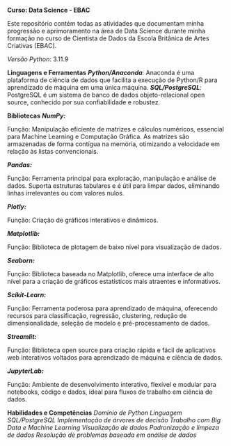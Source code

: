 **Curso: Data Science - EBAC**

Este repositório contém todas as atividades que documentam minha progressão e aprimoramento na área de Data Science durante minha formação no curso de Cientista de Dados da Escola Britânica de Artes Criativas (EBAC).

*Versão Python*: 3.11.9

**Linguagens e Ferramentas**
***Python/Anaconda***: Anaconda é uma plataforma de ciência de dados que facilita a execução de Python/R para aprendizado de máquina em uma única máquina.
***SQL/PostgreSQL***: PostgreSQL é um sistema de banco de dados objeto-relacional open source, conhecido por sua confiabilidade e robustez.

**Bibliotecas**
***NumPy:***

Função: Manipulação eficiente de matrizes e cálculos numéricos, essencial para Machine Learning e Computação Gráfica. As matrizes são armazenadas de forma contígua na memória, otimizando a velocidade em relação às listas convencionais.

***Pandas:***

Função: Ferramenta principal para exploração, manipulação e análise de dados. Suporta estruturas tabulares e é útil para limpar dados, eliminando linhas irrelevantes ou com valores nulos.

***Plotly:***

Função: Criação de gráficos interativos e dinâmicos.

***Matplotlib:***

Função: Biblioteca de plotagem de baixo nível para visualização de dados.

***Seaborn:***

Função: Biblioteca baseada no Matplotlib, oferece uma interface de alto nível para a criação de gráficos estatísticos mais atraentes e informativos.

***Scikit-Learn:***

Função: Ferramenta poderosa para aprendizado de máquina, oferecendo recursos para classificação, regressão, clustering, redução de dimensionalidade, seleção de modelo e pré-processamento de dados.

***Streamlit:***

Função: Biblioteca open source para criação rápida e fácil de aplicativos web interativos voltados para aprendizado de máquina e ciência de dados.

***JupyterLab:***

Função: Ambiente de desenvolvimento interativo, flexível e modular para notebooks, código e dados, ideal para fluxos de trabalho em ciência de dados.

**Habilidades e Competências**
*Domínio de Python*
*Linguagem SQL/PostgreSQL*
*Implementação de árvores de decisão*
*Trabalho com Big Data e Machine Learning*
*Visualização de dados*
*Padronização e limpeza de dados*
*Resolução de problemas baseada em análise de dados*
